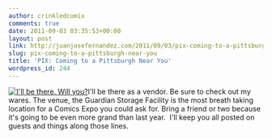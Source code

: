 ```yaml
---
author: crinkledcomix
comments: true
date: 2011-09-03 03:35:53+00:00
layout: post
link: http://juanjosefernandez.com/2011/09/03/pix-coming-to-a-pittsburgh-near-you/
slug: pix-coming-to-a-pittsburgh-near-you
title: 'PIX: Coming to a Pittsburgh Near You'
wordpress_id: 244
---
```


[![I'll be there. Will you?](http://fernandezjuanjose.files.wordpress.com/2011/09/pix2011poster4large.jpg)](http://fernandezjuanjose.files.wordpress.com/2011/09/pix2011poster4large.jpg)I'll be there as a vendor. Be sure to check out my wares. The venue, the Guardian Storage Facility is the most breath taking location for a Comics Expo you could ask for. Bring a friend or two because it's going to be even more grand than last year.  I'll keep you all posted on guests and things along those lines.
